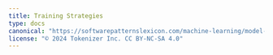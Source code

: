 ```yaml
---
title: Training Strategies
type: docs
canonical: "https://softwarepatternslexicon.com/machine-learning/model-training-patterns/training-strategies"
license: "© 2024 Tokenizer Inc. CC BY-NC-SA 4.0"
---
```

